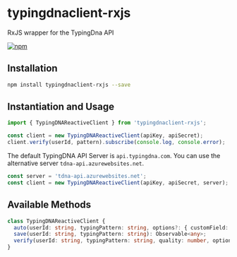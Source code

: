 # typingdnaclient-rxjs
RxJS wrapper for the TypingDna API

[![npm](https://img.shields.io/npm/v/typingdnaclient-rxjs)](https://www.npmjs.com/package/typingdnaclient)

## Installation
```bash
npm install typingdnaclient-rxjs --save
```

## Instantiation and Usage
```typescript
import { TypingDNAReactiveClient } from 'typingdnaclient-rxjs';

const client = new TypingDNAReactiveClient(apiKey, apiSecret);
client.verify(userId, pattern).subscribe(console.log, console.error);
```

The default TypingDNA API Server is `api.typingdna.com`.
You can use the alternative server `tdna-api.azurewebsites.net`.
```typescript
const server = 'tdna-api.azurewebsites.net';
const client = new TypingDNAReactiveClient(apiKey, apiSecret, server);
```

## Available Methods
```typescript
class TypingDNAReactiveClient {
  auto(userId: string, typingPattern: string, options?: { customField: any }): Observable<any>;
  save(userId: string, typingPattern: string): Observable<any>;
  verify(userId: string, typingPattern: string, quality: number, options: { deviceSimilarityOnly: boolean }): Observable<any>;
}
```
